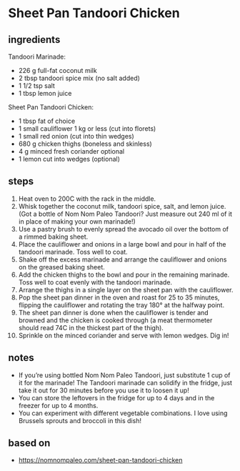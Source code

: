 # Sheet Pan Tandoori Chicken

## ingredients

Tandoori Marinade:

- 226 g full-fat coconut milk
- 2 tbsp tandoori spice mix (no salt added)
- 1 1/2 tsp salt
- 1 tbsp lemon juice

Sheet Pan Tandoori Chicken:

- 1 tbsp fat of choice
- 1 small cauliflower 1 kg or less (cut into florets)
- 1 small red onion (cut into thin wedges)
- 680 g chicken thighs (boneless and skinless)
- 4 g minced fresh coriander optional
- 1 lemon cut into wedges (optional)

## steps

1. Heat oven to 200C with the rack in the middle.
2. Whisk together the coconut milk, tandoori spice, salt, and lemon juice. (Got a bottle of Nom Nom Paleo Tandoori? Just measure out 240 ml of it in place of making your own marinade!)
3. Use a pastry brush to evenly spread the avocado oil over the bottom of a rimmed baking sheet.
4. Place the cauliflower and onions in a large bowl and pour in half of the tandoori marinade. Toss well to coat.
5. Shake off the excess marinade and arrange the cauliflower and onions on the greased baking sheet.
6. Add the chicken thighs to the bowl and pour in the remaining marinade. Toss well to coat evenly with the tandoori marinade.
7. Arrange the thighs in a single layer on the sheet pan with the cauliflower.
8. Pop the sheet pan dinner in the oven and roast for 25 to 35 minutes, flipping the cauliflower and rotating the tray 180° at the halfway point.
9. The sheet pan dinner is done when the cauliflower is tender and browned and the chicken is cooked through (a meat thermometer should read 74C in the thickest part of the thigh).
10. Sprinkle on the minced coriander and serve with lemon wedges. Dig in!

## notes

- If you’re using bottled Nom Nom Paleo Tandoori, just substitute 1 cup of it for the marinade! The Tandoori marinade can solidify in the fridge, just take it out for 30 minutes before you use it to loosen it up!
- You can store the leftovers in the fridge for up to 4 days and in the freezer for up to 4 months.
- You can experiment with different vegetable combinations. I love using Brussels sprouts and broccoli in this dish!

## based on

- https://nomnompaleo.com/sheet-pan-tandoori-chicken
